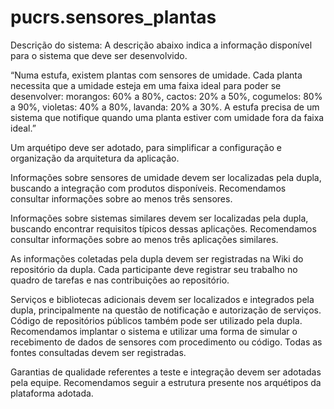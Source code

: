 # pucrs.sensores_plantas

Descrição do sistema:
A descrição abaixo indica a informação disponível para o sistema que deve ser desenvolvido.

“Numa estufa, existem plantas com sensores de umidade. Cada planta necessita que a umidade esteja em uma faixa ideal para poder se desenvolver: morangos: 60% a 80%, cactos: 20% a 50%, cogumelos: 80% a 90%, violetas: 40% a 80%, lavanda: 20% a 30%. A estufa precisa de um sistema que notifique quando uma planta estiver com umidade fora da faixa ideal.”

Um arquétipo deve ser adotado, para simplificar a configuração e organização da arquitetura da aplicação.

Informações sobre sensores de umidade devem ser localizadas pela dupla, buscando a integração com produtos disponíveis. Recomendamos consultar informações sobre ao menos três sensores.

Informações sobre sistemas similares devem ser localizadas pela dupla, buscando encontrar requisitos típicos dessas aplicações. Recomendamos consultar informações sobre ao menos três aplicações similares.

As informações coletadas pela dupla devem ser registradas na Wiki do repositório da dupla. Cada participante deve registrar seu trabalho no quadro de tarefas e nas contribuições ao repositório.

Serviços e bibliotecas adicionais devem ser localizados e integrados pela dupla, principalmente na questão de notificação e autorização de serviços. Código de repositórios públicos também pode ser utilizado pela dupla. Recomendamos implantar o sistema e utilizar uma forma de simular o recebimento de dados de sensores com procedimento ou código. Todas as fontes consultadas devem ser registradas.

Garantias de qualidade referentes a teste e integração devem ser adotadas pela equipe. Recomendamos seguir a estrutura presente nos arquétipos da plataforma adotada.
